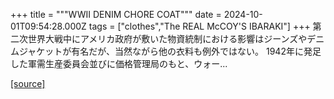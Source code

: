 +++
title = """WWII DENIM CHORE COAT"""
date = 2024-10-01T09:54:28.000Z
tags = ["clothes","The REAL McCOY'S IBARAKI"]
+++
第二次世界大戦中にアメリカ政府が敷いた物資統制における影響はジーンズやデニムジャケットが有名だが、当然ながら他の衣料も例外ではない。 1942年に発足した軍需生産委員会並びに価格管理局のもと、ウォー...

[[source]](https://the-realmccoys.ocnk.net/product/1465)
